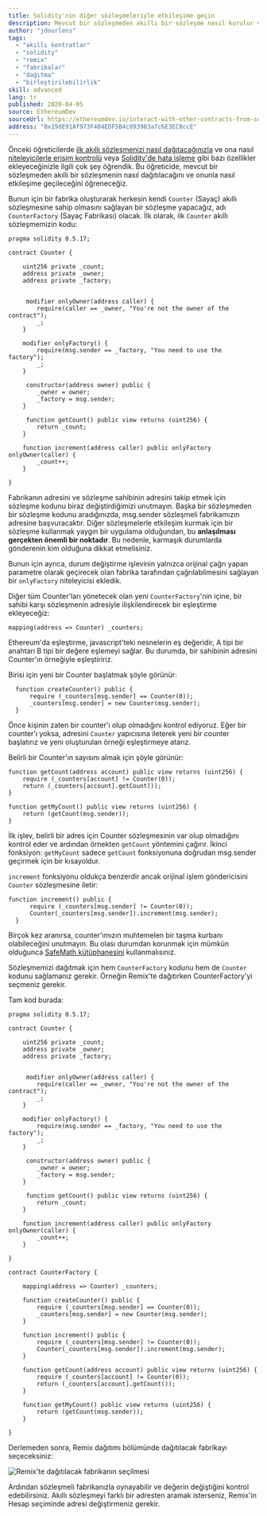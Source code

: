 ```yaml
---
title: Solidity'nin diğer sözleşmeleriyle etkileşime geçin
description: Mevcut bir sözleşmeden akıllı bir sözleşme nasıl kurulur ve onunla nasıl etkileşim kurulur
author: "jdourlens"
tags:
  - "akıllı kontratlar"
  - "solidity"
  - "remix"
  - "fabrikalar"
  - "dağıtma"
  - "birleştirilebilirlik"
skill: advanced
lang: tr
published: 2020-04-05
source: EthereumDev
sourceUrl: https://ethereumdev.io/interact-with-other-contracts-from-solidity/
address: "0x19dE91Af973F404EDF5B4c093983a7c6E3EC8ccE"
---
```


Önceki öğreticilerde [ilk akıllı sözleşmenizi nasıl dağıtacağınızla](/developers/tutorials/deploying-your-first-smart-contract/) ve ona nasıl [niteleyicilerle erişim kontrolü](https://ethereumdev.io/organize-your-code-and-control-access-to-your-smart-contract-with-modifiers/) veya [Solidity'de hata işleme](https://ethereumdev.io/handle-errors-in-solidity-with-require-and-revert/) gibi bazı özellikler ekleyeceğinizle ilgili çok şey öğrendik. Bu öğreticide, mevcut bir sözleşmeden akıllı bir sözleşmenin nasıl dağıtılacağını ve onunla nasıl etkileşime geçileceğini öğreneceğiz.

Bunun için bir fabrika oluşturarak herkesin kendi `Counter` (Sayaç) akıllı sözleşmesine sahip olmasını sağlayan bir sözleşme yapacağız, adı `CounterFactory` (Sayaç Fabrikası) olacak. İlk olarak, ilk `Counter` akıllı sözleşmemizin kodu:

```solidity
pragma solidity 0.5.17;

contract Counter {

    uint256 private _count;
    address private _owner;
    address private _factory;


     modifier onlyOwner(address caller) {
        require(caller == _owner, "You're not the owner of the contract");
        _;
    }

    modifier onlyFactory() {
        require(msg.sender == _factory, "You need to use the factory");
        _;
    }

     constructor(address owner) public {
        _owner = owner;
        _factory = msg.sender;
    }

     function getCount() public view returns (uint256) {
        return _count;
    }

    function increment(address caller) public onlyFactory onlyOwner(caller) {
        _count++;
    }

}
```

Fabrikanın adresini ve sözleşme sahibinin adresini takip etmek için sözleşme kodunu biraz değiştirdiğimizi unutmayın. Başka bir sözleşmeden bir sözleşme kodunu aradığınızda, msg.sender sözleşmeli fabrikamızın adresine başvuracaktır. Diğer sözleşmelerle etkileşim kurmak için bir sözleşme kullanmak yaygın bir uygulama olduğundan, bu **anlaşılması gerçekten önemli bir noktadır**. Bu nedenle, karmaşık durumlarda gönderenin kim olduğuna dikkat etmelisiniz.

Bunun için ayrıca, durum değiştirme işlevinin yalnızca orijinal çağrı yapan parametre olarak geçirecek olan fabrika tarafından çağrılabilmesini sağlayan bir `onlyFactory` niteleyicisi ekledik.

Diğer tüm Counter'ları yönetecek olan yeni `CounterFactory`'nin içine, bir sahibi karşı sözleşmenin adresiyle ilişkilendirecek bir eşleştirme ekleyeceğiz:

```solidity
mapping(address => Counter) _counters;
```

Ethereum'da eşleştirme, javascript'teki nesnelerin eş değeridir, A tipi bir anahtarı B tipi bir değere eşlemeyi sağlar. Bu durumda, bir sahibinin adresini Counter'ın örneğiyle eşleştiririz.

Birisi için yeni bir Counter başlatmak şöyle görünür:

```solidity
  function createCounter() public {
      require (_counters[msg.sender] == Counter(0));
      _counters[msg.sender] = new Counter(msg.sender);
  }
```

Önce kişinin zaten bir counter'ı olup olmadığını kontrol ediyoruz. Eğer bir counter'ı yoksa, adresini `Counter` yapıcısına ileterek yeni bir counter başlatırız ve yeni oluşturulan örneği eşleştirmeye atarız.

Belirli bir Counter'ın sayısını almak için şöyle görünür:

```solidity
function getCount(address account) public view returns (uint256) {
    require (_counters[account] != Counter(0));
    return (_counters[account].getCount());
}

function getMyCount() public view returns (uint256) {
    return (getCount(msg.sender));
}
```

İlk işlev, belirli bir adres için Counter sözleşmesinin var olup olmadığını kontrol eder ve ardından örnekten `getCount` yöntemini çağırır. İkinci fonksiyon: `getMyCount` sadece `getCount` fonksiyonuna doğrudan msg.sender geçirmek için bir kısayoldur.

`increment` fonksiyonu oldukça benzerdir ancak orijinal işlem göndericisini `Counter` sözleşmesine iletir:

```solidity
function increment() public {
      require (_counters[msg.sender] != Counter(0));
      Counter(_counters[msg.sender]).increment(msg.sender);
  }
```

Birçok kez aranırsa, counter'ımızın muhtemelen bir taşma kurbanı olabileceğini unutmayın. Bu olası durumdan korunmak için mümkün olduğunca [SafeMath kütüphanesini](https://ethereumdev.io/using-safe-math-library-to-prevent-from-overflows/) kullanmalısınız.

Sözleşmemizi dağıtmak için hem `CounterFactory` kodunu hem de `Counter` kodunu sağlamanız gerekir. Örneğin Remix'te dağıtırken CounterFactory'yi seçmeniz gerekir.

Tam kod burada:

```solidity
pragma solidity 0.5.17;

contract Counter {

    uint256 private _count;
    address private _owner;
    address private _factory;


     modifier onlyOwner(address caller) {
        require(caller == _owner, "You're not the owner of the contract");
        _;
    }

    modifier onlyFactory() {
        require(msg.sender == _factory, "You need to use the factory");
        _;
    }

     constructor(address owner) public {
        _owner = owner;
        _factory = msg.sender;
    }

     function getCount() public view returns (uint256) {
        return _count;
    }

    function increment(address caller) public onlyFactory onlyOwner(caller) {
        _count++;
    }

}

contract CounterFactory {

    mapping(address => Counter) _counters;

    function createCounter() public {
        require (_counters[msg.sender] == Counter(0));
        _counters[msg.sender] = new Counter(msg.sender);
    }

    function increment() public {
        require (_counters[msg.sender] != Counter(0));
        Counter(_counters[msg.sender]).increment(msg.sender);
    }

    function getCount(address account) public view returns (uint256) {
        require (_counters[account] != Counter(0));
        return (_counters[account].getCount());
    }

    function getMyCount() public view returns (uint256) {
        return (getCount(msg.sender));
    }

}
```

Derlemeden sonra, Remix dağıtımı bölümünde dağıtılacak fabrikayı seçeceksiniz:

![Remix'te dağıtılacak fabrikanın seçilmesi](./counterfactory-deploy.png)

Ardından sözleşmeli fabrikanızla oynayabilir ve değerin değiştiğini kontrol edebilirsiniz. Akıllı sözleşmeyi farklı bir adresten aramak isterseniz, Remix'in Hesap seçiminde adresi değiştirmeniz gerekir.
